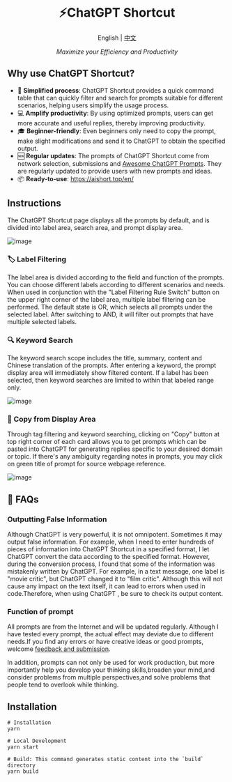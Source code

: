 <h1 align="center">
⚡️ChatGPT Shortcut
</h1>
<p align="center">
    English | <a href="./README.md">中文</a>
</p>
<p align="center">
    <em>Maximize your Efficiency and Productivity</em>
</p>

## Why use ChatGPT Shortcut?

- 🚀 **Simplified process**: ChatGPT Shortcut provides a quick command table that can quickly filter and search for prompts suitable for different scenarios, helping users simplify the usage process.
- 💻 **Amplify productivity**: By using optimized prompts, users can get more accurate and useful replies, thereby improving productivity.
- 🎓 **Beginner-friendly**: Even beginners only need to copy the prompt, make slight modifications and send it to ChatGPT to obtain the specified output.
- 🆕 **Regular updates**: The prompts of ChatGPT Shortcut come from network selection, submissions and [Awesome ChatGPT Prompts](https://github.com/f/awesome-chatgpt-prompts). They are regularly updated to provide users with new prompts and ideas.
- 📦 **Ready-to-use**: <https://aishort.top/en/>

## Instructions

The ChatGPT Shortcut page displays all the prompts by default, and is divided into label area, search area, and prompt display area.

![image](https://user-images.githubusercontent.com/28252913/228847638-3437d24d-72b0-4acc-a5ea-9dc3ac89c421.png)

### 🏷︎ Label Filtering

The label area is divided according to the field and function of the prompts. You can choose different labels according to different scenarios and needs. When used in conjunction with the "Label Filtering Rule Switch" button on the upper right corner of the label area, multiple label filtering can be performed. The default state is OR, which selects all prompts under the selected label. After switching to AND, it will filter out prompts that have multiple selected labels.

### 🔍 Keyword Search

The keyword search scope includes the title, summary, content and Chinese translation of the prompts. After entering a keyword, the prompt display area will immediately show filtered content. If a label has been selected, then keyword searches are limited to within that labeled range only.

![image](https://user-images.githubusercontent.com/28252913/228542795-08086a37-3c75-485f-adc1-ccee84982501.png)

### 🔬 Copy from Display Area

Through tag filtering and keyword searching, clicking on "Copy" button at top right corner of each card allows you to get prompts which can be pasted into ChatGPT for generating replies specific to your desired domain or topic. If there's any ambiguity regarding notes in prompts, you may click on green title of prompt for source webpage reference.

![image](https://user-images.githubusercontent.com/28252913/228576490-3dd3c807-869f-4a49-95c5-72424d3af356.png)

## 🤔 FAQs

### Outputting False Information

Although ChatGPT is very powerful, it is not omnipotent. Sometimes it may output false information. For example, when I need to enter hundreds of pieces of information into ChatGPT Shortcut in a specified format, I let ChatGPT convert the data according to the specified format. However, during the conversion process, I found that some of the information was mistakenly written by ChatGPT. For example, in a text message, one label is "movie critic", but ChatGPT changed it to "film critic". Although this will not cause any impact on the text itself, it can lead to errors when used in code.Therefore, when using ChatGPT , be sure to check its output content.

### Function of prompt

All prompts are from the Internet and will be updated regularly. Although I have tested every prompt, the actual effect may deviate due to different needs.If you find any errors or have creative ideas or good prompts, welcome [feedback and submission](https://github.com/rockbenben/ChatGPT-Shortcut/discussions/11).

In addition, prompts can not only be used for work production, but more importantly help you develop your thinking skills,broaden your mind,and consider problems from multiple perspectives,and solve problems that people tend to overlook while thinking.

## Installation

```shell
# Installation
yarn

# Local Development
yarn start

# Build: This command generates static content into the `build` directory
yarn build
```
